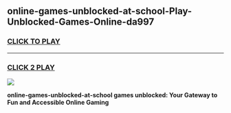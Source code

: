
## online-games-unblocked-at-school-Play-Unblocked-Games-Online-da997
<h3>
<a href="https://premium76.site?title=online-games-unblocked-at-school&ref=24A">CLICK TO PLAY</a></h3>
<hr>

<h3>
<a href="https://premium76.site?title=online-games-unblocked-at-school&ref=24A">CLICK 2 PLAY</a>
  
</h3>

<a href="https://premium76.site?title=online-games-unblocked-at-school&ref=24A"><img src="https://clearcache.store/games.png"></a>


**online-games-unblocked-at-school games unblocked: Your Gateway to Fun and Accessible Online Gaming**
